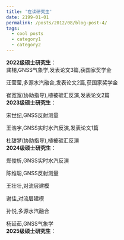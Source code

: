 ```yaml
---
title: '在读研究生'
date: 2199-01-01
permalink: /posts/2012/08/blog-post-4/
tags:
  - cool posts
  - category1
  - category2
---
```


**2022级硕士研究生**：        
龚栩,GNSS气象学,发表论文3篇,获国家奖学金     
        
汪莹莹,多源水汽融合,发表论文2篇,获国家奖学金       
               
崔宽宽(协助指导),植被碳汇反演,发表论文2篇   
**2023级硕士研究生**：     
       
宋世纪,GNSS反射测量    
    
王浩宇,GNSS实时水汽反演,发表论文1篇    
   
杜甜梦(协助指导),植被碳汇反演   
**2024级硕士研究生**：     
   
郑俊析,GNSS实时水汽反演    

陈维聪,GNSS反射测量    

王壮壮,对流层建模    

谢佳,对流层建模   

孙悦,多源水汽融合   

杨延茹,GNSS气象学   
**2025级硕士研究生**：  

                        


          
